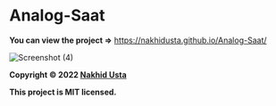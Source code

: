 # Analog-Saat

**You can view the project =>** https://nakhidusta.github.io/Analog-Saat/

![Screenshot (4)](https://user-images.githubusercontent.com/104034460/204315542-e0756e28-5f20-47f7-86bf-dec7b0aa4e04.png)


**Copyright © 2022 [Nakhid Usta](https://github.com/NakhidUsta)**

**This project is MIT licensed.**
